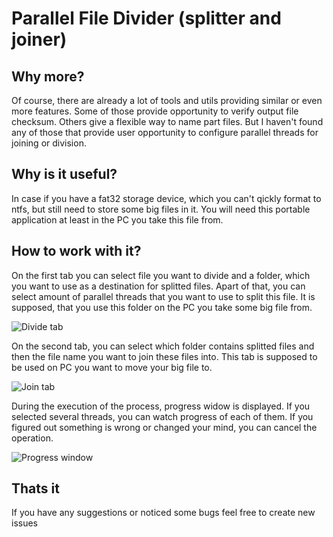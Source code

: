 # Parallel File Divider (splitter and joiner)


## Why more?
Of course, there are already a lot of tools and utils providing similar or even more features. Some of those provide opportunity to verify output file checksum. Others give a flexible way to name part files. But I haven't found any of those that provide user opportunity to configure parallel threads for joining or division.

## Why is it useful?
In case if you have a fat32 storage device, which you can't qickly format to ntfs, but still need to store some big files in it. You will need this portable application at least in the PC you take this file from.

## How to work with it?
On the first tab you can select file you want to divide and a folder, which you want to use as a destination for splitted files. Apart of that, you can select amount of parallel threads that you want to use to split this file.
It is supposed, that you use this folder on the PC you take some big file from.

![Divide tab](https://sun9-71.userapi.com/impg/BtXrYtE19DgZwjASiBSU_KaPM-r4Y_2nXYXXrQ/QXQ_4ZfUGhg.jpg?size=771x684&quality=96&sign=52d53d2d954949aa0ffb20752d68ee0b&type=album)


On the second tab, you can select which folder contains splitted files and then the file name you want to join these files into.
This tab is supposed to be used on PC you want to move your big file to.

![Join tab](https://sun9-83.userapi.com/impg/CO-2m-H4a1XRpTYjl5D3YGyGCyFEnUqt7mOuxg/k7dNM4ow1PM.jpg?size=771x684&quality=96&sign=8f76b6a5830c71e66a5cd1eb4d2f0ea5&type=album)


During the execution of the process, progress widow is displayed. If you selected several threads, you can watch progress of each of them. If you figured out something is wrong or changed your mind, you can cancel the operation.

![Progress window](https://sun9-47.userapi.com/impg/1sdi_ND4i_C-9AlSARcTTonrtwTvAvtdgCtKig/m4Zpkam_upM.jpg?size=786x550&quality=96&sign=9c605e99579cc3ed960f79f3b559e25a&type=album)


## Thats it
If you have any suggestions or noticed some bugs feel free to create new issues
